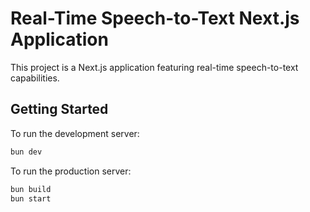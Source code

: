 # Real-Time Speech-to-Text Next.js Application

This project is a Next.js application featuring real-time speech-to-text capabilities.

## Getting Started

To run the development server:

```bash
bun dev
```

To run the production server:

```bash
bun build
bun start
```
